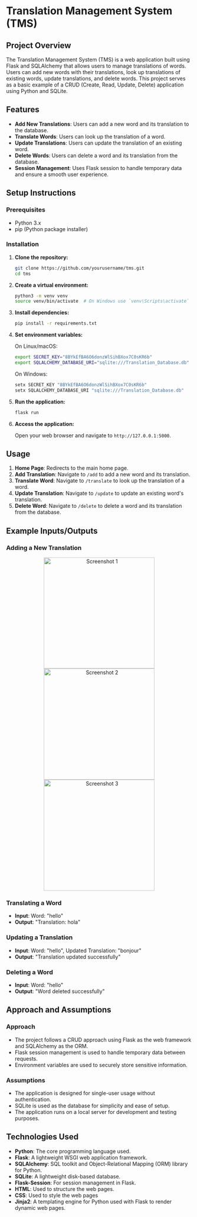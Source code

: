 # Translation Management System (TMS)

## Project Overview

The Translation Management System (TMS) is a web application built using Flask and SQLAlchemy that allows users to manage translations of words.
Users can add new words with their translations, look up translations of existing words, update translations, and delete words.
This project serves as a basic example of a CRUD (Create, Read, Update, Delete) application using Python and SQLite.

## Features

- **Add New Translations**: Users can add a new word and its translation to the database.
- **Translate Words**: Users can look up the translation of a word.
- **Update Translations**: Users can update the translation of an existing word.
- **Delete Words**: Users can delete a word and its translation from the database.
- **Session Management**: Uses Flask session to handle temporary data and ensure a smooth user experience.

## Setup Instructions

### Prerequisites

- Python 3.x
- pip (Python package installer)

### Installation

1. **Clone the repository:**

    ```bash
    git clone https://github.com/yourusername/tms.git
    cd tms
    ```

2. **Create a virtual environment:**

    ```bash
    python3 -m venv venv
    source venv/bin/activate  # On Windows use `venv\Scripts\activate`
    ```

3. **Install dependencies:**

    ```bash
    pip install -r requirements.txt
    ```

4. **Set environment variables:**

    On Linux/macOS:

    ```bash
    export SECRET_KEY="8BYkEfBA6O6donzWlSihBXox7C0sKR6b"
    export SQLALCHEMY_DATABASE_URI="sqlite:///Translation_Database.db"
    ```

    On Windows:

    ```powershell
    setx SECRET_KEY "8BYkEfBA6O6donzWlSihBXox7C0sKR6b"
    setx SQLALCHEMY_DATABASE_URI "sqlite:///Translation_Database.db"
    ```

5. **Run the application:**

    ```bash
    flask run
    ```

6. **Access the application:**

    Open your web browser and navigate to `http://127.0.0.1:5000`.

## Usage

1. **Home Page**: Redirects to the main home page.
2. **Add Translation**: Navigate to `/add` to add a new word and its translation.
3. **Translate Word**: Navigate to `/translate` to look up the translation of a word.
4. **Update Translation**: Navigate to `/update` to update an existing word's translation.
5. **Delete Word**: Navigate to `/delete` to delete a word and its translation from the database.

## Example Inputs/Outputs

### Adding a New Translation

<p align="center">
    <img src="![Screenshot 2024-07-23 190303](https://github.com/user-attachments/assets/93f6769b-6832-4245-916a-f62ff4af93c8)
" alt="Screenshot 1" width="300">
    <img src="Screenshot 2024-07-23 190354.png" alt="Screenshot 2" width="300">
    <img src="path/to/screenshot3.png" alt="Screenshot 3" width="300">
</p>

### Translating a Word

- **Input**: Word: "hello"
- **Output**: "Translation: hola"

### Updating a Translation

- **Input**: Word: "hello", Updated Translation: "bonjour"
- **Output**: "Translation updated successfully"

### Deleting a Word

- **Input**: Word: "hello"
- **Output**: "Word deleted successfully"

## Approach and Assumptions

### Approach

- The project follows a CRUD approach using Flask as the web framework and SQLAlchemy as the ORM.
- Flask session management is used to handle temporary data between requests.
- Environment variables are used to securely store sensitive information.

### Assumptions

- The application is designed for single-user usage without authentication.
- SQLite is used as the database for simplicity and ease of setup.
- The application runs on a local server for development and testing purposes.

## Technologies Used

- **Python**: The core programming language used.
- **Flask**: A lightweight WSGI web application framework.
- **SQLAlchemy**: SQL toolkit and Object-Relational Mapping (ORM) library for Python.
- **SQLite**: A lightweight disk-based database.
- **Flask-Session**: For session management in Flask.
- **HTML**: Used to structure the web pages.
- **CSS**: Used to style the web pages
- **Jinja2**: A templating engine for Python used with Flask to render dynamic web pages.


  
